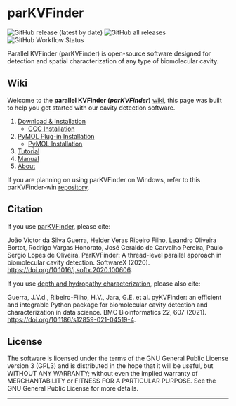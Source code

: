# parKVFinder

![GitHub release (latest by date)](https://img.shields.io/github/v/release/LBC-LNBio/parKVFinder)
![GitHub all releases](https://img.shields.io/github/downloads/LBC-LNBio/parKVFinder/total)
![GitHub Workflow Status](https://img.shields.io/github/actions/workflow/status/LBC-LNBio/parKVFinder/testing.yml)

Parallel KVFinder (parKVFinder) is open-source software designed for detection and spatial characterization of any type of biomolecular cavity.

## Wiki

Welcome to the **parallel KVFinder (_parKVFinder_)**
[wiki](https://github.com/LBC-LNBio/parKVFinder/wiki), this page was
built to help you get started with our cavity detection software.

1. [Download & Installation](https://github.com/LBC-LNBio/parKVFinder/wiki/parKVFinder-Installation)
    - [GCC Installation](https://github.com/LBC-LNBio/parKVFinder/wiki/GCC-Installation)
2. [PyMOL Plug-in Installation](https://github.com/LBC-LNBio/parKVFinder/wiki/PyMOL-Plugin-Installation)
    - [PyMOL Installation](https://github.com/LBC-LNBio/parKVFinder/wiki/PyMOL-Installation)
3. [Tutorial](https://github.com/LBC-LNBio/parKVFinder/wiki/parKVFinder-Tutorial)
4. [Manual](https://github.com/LBC-LNBio/parKVFinder/wiki/parKVFinder-Manual)
5. [About](https://github.com/LBC-LNBio/parKVFinder/wiki/About)

If you are planning on using parKVFinder on Windows, refer to this parKVFinder-win [repository](https://github.com/LBC-LNBio/parKVFinder-win).


## Citation

If you use <ins>parKVFinder</ins>, please cite:

João Victor da Silva Guerra, Helder Veras Ribeiro Filho, Leandro Oliveira Bortot, Rodrigo Vargas Honorato, José Geraldo de Carvalho Pereira, Paulo Sergio Lopes de Oliveira. ParKVFinder: A thread-level parallel approach in biomolecular cavity detection. SoftwareX (2020). https://doi.org/10.1016/j.softx.2020.100606.

If you use <ins>depth and hydropathy characterization</ins>, please also cite:

Guerra, J.V.d., Ribeiro-Filho, H.V., Jara, G.E. et al. pyKVFinder: an efficient and integrable Python package for biomolecular cavity detection and characterization in data science. BMC Bioinformatics 22, 607 (2021). https://doi.org/10.1186/s12859-021-04519-4.

## License

The software is licensed under the terms of the GNU General Public License version 3 (GPL3) and is distributed in the hope that it will be useful, but WITHOUT ANY WARRANTY; without even the implied warranty of MERCHANTABILITY or FITNESS FOR A PARTICULAR PURPOSE. See the GNU General Public License for more details.

---
